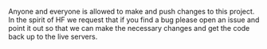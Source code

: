 Anyone and everyone is allowed to make and push changes to this project. In the spirit of HF we request that if you find a bug 
please open an issue and point it out so that we can make the necessary changes and get the code back up to the live servers.


